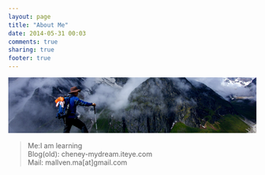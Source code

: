 ```yaml
---
layout: page
title: "About Me"
date: 2014-05-31 00:03
comments: true
sharing: true
footer: true
---
```

![](/images/blog/2014-06/20140602-about.png)
>Me:I am learning  
>Blog(old): cheney-mydream.iteye.com  
>Mail: mallven.ma[at]gmail.com  
>  
